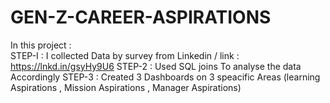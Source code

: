 # GEN-Z-CAREER-ASPIRATIONS

In this project :  
STEP-I : I collected Data by survey from Linkedin / link : https://lnkd.in/gsyHy9U6
STEP-2 : Used SQL joins To analyse the data Accordingly
STEP-3 : Created 3 Dashboards on 3 speacific Areas (learning Aspirations , Mission Aspirations , Manager Aspirations)
